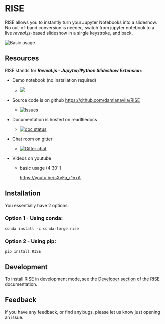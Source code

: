 # RISE

RISE allows you to instantly turn your Jupyter Notebooks into a
slideshow. No out-of-band conversion is needed, switch from jupyter
notebook to a live *reveal.js*-based slideshow in a single keystroke,
and back.

![Basic usage](https://media.giphy.com/media/3oxHQtTxAaZwMOHr9u/giphy.gif)

## Resources

RISE stands for ***Reveal.js - Jupyter/IPython Slideshow Extension***:

* Demo notebook (no installation required)
  * [![](https://mybinder.org/badge.svg)](https://mybinder.org/v2/gh/damianavila/RISE/master?filepath=examples%2FREADME.ipynb)

* Source code is on github <https://github.com/damianavila/RISE>
  * [![Issues](http://img.shields.io/github/issues/damianavila/RISE.svg)](https://github.com/damianavila/RISE/issues)

* Documentation is hosted on readthedocs
  * [![doc status](https://readthedocs.org/projects/rise/badge)](http://rise.readthedocs.io/)

* Chat room on gitter
  * [![Gitter chat](https://badges.gitter.im/damianavila/RISE.png)](https://gitter.im/damianavila/RISE)

* Videos on youtube
  * basic usage (4'30'')

    <https://youtu.be/sXyFa_r1nxA>


## Installation

You essentially have 2 options:

### Option 1 - Using conda:

```
conda install -c conda-forge rise
```

### Option 2 - Using pip:

```
pip install RISE
```

## Development

To install RISE in development mode, see the
[Developer section](https://rise.readthedocs.io/en/stable/dev/index.html) of the RISE
documentation.

## Feedback

If you have any feedback, or find any bugs, please let us know just opening an issue.
